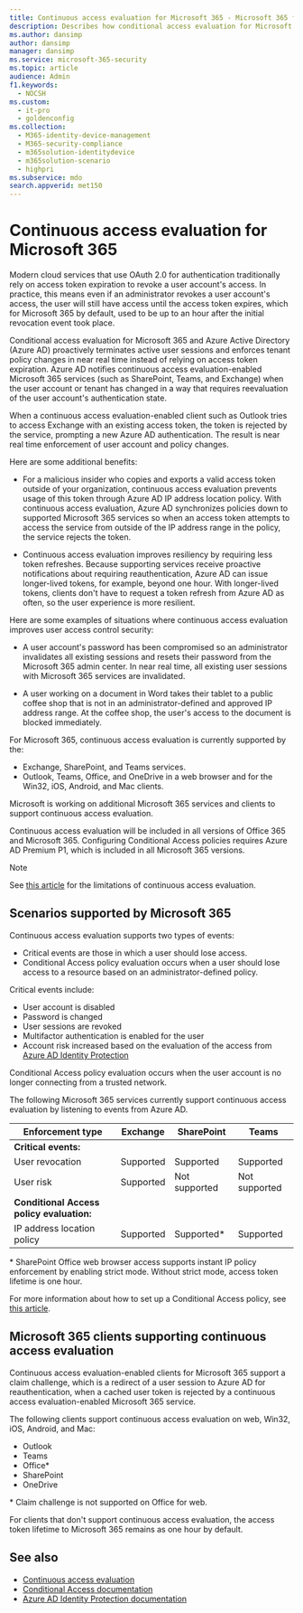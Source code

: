 ```yaml
---
title: Continuous access evaluation for Microsoft 365 - Microsoft 365 for enterprise
description: Describes how conditional access evaluation for Microsoft 365 and Azure AD proactively terminates active user sessions and enforces tenant policy changes in near real time.
ms.author: dansimp
author: dansimp
manager: dansimp
ms.service: microsoft-365-security
ms.topic: article
audience: Admin
f1.keywords:
  - NOCSH
ms.custom:
  - it-pro
  - goldenconfig
ms.collection:
  - M365-identity-device-management
  - M365-security-compliance
  - m365solution-identitydevice
  - m365solution-scenario
  - highpri
ms.subservice: mdo
search.appverid: met150
---
```


# Continuous access evaluation for Microsoft 365

Modern cloud services that use OAuth 2.0 for authentication traditionally rely on access token expiration to revoke a user account's access. In practice, this means even if an administrator revokes a user account's access, the user will still have access until the access token expires, which for Microsoft 365 by default, used to be up to an hour after the initial revocation event took place.

Conditional access evaluation for Microsoft 365 and Azure Active Directory (Azure AD) proactively terminates active user sessions and enforces tenant policy changes in near real time instead of relying on access token expiration. Azure AD notifies continuous access evaluation-enabled Microsoft 365 services (such as SharePoint, Teams, and Exchange) when the user account or tenant has changed in a way that requires reevaluation of the user account's authentication state.

When a continuous access evaluation-enabled client such as Outlook tries to access Exchange with an existing access token, the token is rejected by the service, prompting a new Azure AD authentication. The result is near real time enforcement of user account and policy changes.

Here are some additional benefits:

- For a malicious insider who copies and exports a valid access token outside of your organization, continuous access evaluation prevents usage of this token through Azure AD IP address location policy. With continuous access evaluation, Azure AD synchronizes policies down to supported Microsoft 365 services so when an access token attempts to access the service from outside of the IP address range in the policy, the service rejects the token.

- Continuous access evaluation improves resiliency by requiring less token refreshes. Because supporting services receive proactive notifications about requiring reauthentication, Azure AD can issue longer-lived tokens, for example, beyond one hour. With longer-lived tokens, clients don't have to request a token refresh from Azure AD as often, so the user experience is more resilient.

Here are some examples of situations where continuous access evaluation improves user access control security:

- A user account's password has been compromised so an administrator invalidates all existing sessions and resets their password from the Microsoft 365 admin center. In near real time, all existing user sessions with Microsoft 365 services are invalidated.

- A user working on a document in Word takes their tablet to a public coffee shop that is not in an administrator-defined and approved IP address range. At the coffee shop, the user's access to the document is blocked immediately.

For Microsoft 365, continuous access evaluation is currently supported by the:

- Exchange, SharePoint, and Teams services.
- Outlook, Teams, Office, and OneDrive in a web browser and for the Win32, iOS, Android, and Mac clients.

Microsoft is working on additional Microsoft 365 services and clients to support continuous access evaluation.

Continuous access evaluation will be included in all versions of Office 365 and Microsoft 365. Configuring Conditional Access policies requires Azure AD Premium P1, which is included in all Microsoft 365 versions.

> [!NOTE]
> See [this article](/azure/active-directory/conditional-access/concept-continuous-access-evaluation#limitations) for the limitations of continuous access evaluation.

## Scenarios supported by Microsoft 365

Continuous access evaluation supports two types of events:

- Critical events are those in which a user should lose access.
- Conditional Access policy evaluation occurs when a user should lose access to a resource based on an administrator-defined policy.

Critical events include:

- User account is disabled
- Password is changed
- User sessions are revoked
- Multifactor authentication is enabled for the user
- Account risk increased based on the evaluation of the access from [Azure AD Identity Protection](/azure/active-directory/identity-protection/overview-identity-protection)

Conditional Access policy evaluation occurs when the user account is no longer connecting from a trusted network.

The following Microsoft 365 services currently support continuous access evaluation by listening to events from Azure AD.

|Enforcement type|Exchange|SharePoint|Teams|
|---|---|---|---|
|**Critical events:**||||
|User revocation|Supported|Supported|Supported|
|User risk|Supported|Not supported|Not supported|
|**Conditional Access policy evaluation:**||||
|IP address location policy|Supported|Supported\*|Supported|

\* SharePoint Office web browser access supports instant IP policy enforcement by enabling strict mode. Without strict mode, access token lifetime is one hour.

For more information about how to set up a Conditional Access policy, see [this article](/azure/active-directory/conditional-access/overview).

## Microsoft 365 clients supporting continuous access evaluation

Continuous access evaluation-enabled clients for Microsoft 365 support a claim challenge, which is a redirect of a user session to Azure AD for reauthentication, when a cached user token is rejected by a continuous access evaluation-enabled Microsoft 365 service.

The following clients support continuous access evaluation on web, Win32, iOS, Android, and Mac:

- Outlook
- Teams
- Office\*
- SharePoint
- OneDrive

\* Claim challenge is not supported on Office for web.

For clients that don't support continuous access evaluation, the access token lifetime  to Microsoft 365 remains as one hour by default.

## See also

- [Continuous access evaluation](/azure/active-directory/conditional-access/concept-continuous-access-evaluation)
- [Conditional Access documentation](/azure/active-directory/conditional-access/overview)
- [Azure AD Identity Protection documentation](/azure/active-directory/identity-protection/overview-identity-protection)
